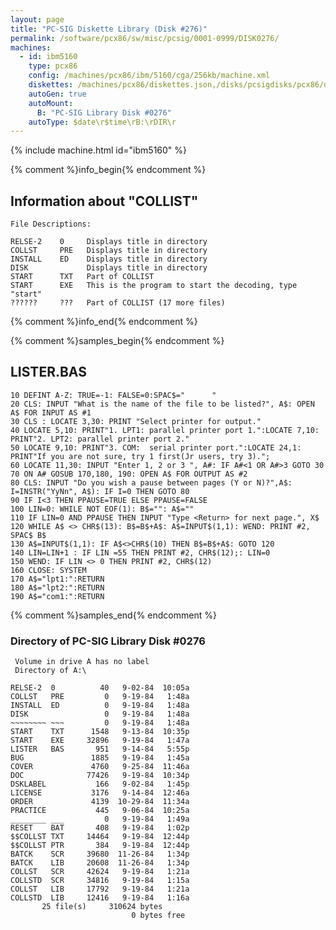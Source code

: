 ```yaml
---
layout: page
title: "PC-SIG Diskette Library (Disk #276)"
permalink: /software/pcx86/sw/misc/pcsig/0001-0999/DISK0276/
machines:
  - id: ibm5160
    type: pcx86
    config: /machines/pcx86/ibm/5160/cga/256kb/machine.xml
    diskettes: /machines/pcx86/diskettes.json,/disks/pcsigdisks/pcx86/diskettes.json
    autoGen: true
    autoMount:
      B: "PC-SIG Library Disk #0276"
    autoType: $date\r$time\rB:\rDIR\r
---
```


{% include machine.html id="ibm5160" %}

{% comment %}info_begin{% endcomment %}

## Information about "COLLIST"

    File Descriptions:
    
    RELSE-2    0     Displays title in directory
    COLLST     PRE   Displays title in directory
    INSTALL    ED    Displays title in directory
    DISK             Displays title in directory
    START      TXT   Part of COLLIST
    START      EXE   This is the program to start the decoding, type "start"
    ??????     ???   Part of COLLIST (17 more files)
{% comment %}info_end{% endcomment %}

{% comment %}samples_begin{% endcomment %}

## LISTER.BAS

```bas
10 DEFINT A-Z: TRUE=-1: FALSE=0:SPAC$="      "
20 CLS: INPUT "What is the name of the file to be listed?", A$: OPEN A$ FOR INPUT AS #1
30 CLS : LOCATE 3,30: PRINT "Select printer for output."
40 LOCATE 5,10: PRINT"1. LPT1: parallel printer port 1.":LOCATE 7,10: PRINT"2. LPT2: parallel printer port 2."
50 LOCATE 9,10: PRINT"3. COM:  serial printer port.":LOCATE 24,1: PRINT"If you are not sure, try 1 first(Jr users, try 3).";
60 LOCATE 11,30: INPUT "Enter 1, 2 or 3 ", A#: IF A#<1 OR A#>3 GOTO 30
70 ON A# GOSUB 170,180, 190: OPEN A$ FOR OUTPUT AS #2
80 CLS: INPUT "Do you wish a pause between pages (Y or N)?",A$: I=INSTR("YyNn", A$): IF I=0 THEN GOTO 80
90 IF I<3 THEN PPAUSE=TRUE ELSE PPAUSE=FALSE
100 LIN=0: WHILE NOT EOF(1): B$="": A$=""
110 IF LIN=0 AND PPAUSE THEN INPUT "Type <Return> for next page.", X$
120 WHILE A$ <> CHR$(13): B$=B$+A$: A$=INPUT$(1,1): WEND: PRINT #2, SPAC$ B$
130 A$=INPUT$(1,1): IF A$<>CHR$(10) THEN B$=B$+A$: GOTO 120
140 LIN=LIN+1 : IF LIN =55 THEN PRINT #2, CHR$(12);: LIN=0
150 WEND: IF LIN <> 0 THEN PRINT #2, CHR$(12)
160 CLOSE: SYSTEM
170 A$="lpt1:":RETURN
180 A$="lpt2:":RETURN
190 A$="com1:":RETURN
```

{% comment %}samples_end{% endcomment %}

### Directory of PC-SIG Library Disk #0276

     Volume in drive A has no label
     Directory of A:\

    RELSE-2  0          40   9-02-84  10:05a
    COLLST   PRE         0   9-19-84   1:48a
    INSTALL  ED          0   9-19-84   1:48a
    DISK                 0   9-19-84   1:48a
    ~~~~~~~~ ~~~         0   9-19-84   1:48a
    START    TXT      1548   9-13-84  10:35p
    START    EXE     32896   9-19-84   1:47a
    LISTER   BAS       951   9-14-84   5:55p
    BUG               1885   9-19-84   1:45a
    COVER             4760   9-25-84  11:46a
    DOC              77426   9-19-84  10:34p
    DSKLABEL           166   9-02-84   1:45p
    LICENSE           3176   9-14-84  12:46a
    ORDER             4139  10-29-84  11:34a
    PRACTICE           445   9-06-84  10:25a
    ________ ___         0   9-19-84   1:49a
    RESET    BAT       408   9-19-84   1:02p
    $$COLLST TXT     14464   9-19-84  12:44p
    $$COLLST PTR       384   9-19-84  12:44p
    BATCK    SCR     39680  11-26-84   1:34p
    BATCK    LIB     20608  11-26-84   1:34p
    COLLST   SCR     42624   9-19-84   1:21a
    COLLSTD  SCR     34816   9-19-84   1:15a
    COLLST   LIB     17792   9-19-84   1:21a
    COLLSTD  LIB     12416   9-19-84   1:16a
           25 file(s)     310624 bytes
                               0 bytes free
